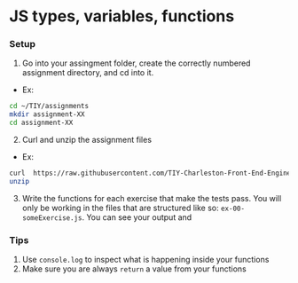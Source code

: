 # JS types, variables, functions

### Setup 
1. Go into your assingment folder, create the correctly numbered assignment directory, and cd into it.
  - Ex:
  ```sh
  cd ~/TIY/assignments
  mkdir assignment-XX
  cd assignment-XX
  ```

2. Curl and unzip the assignment files
  - Ex:
  ```sh
  curl  https://raw.githubusercontent.com/TIY-Charleston-Front-End-Engineering/Course-Guide/master/assignments/js-types-variables-functions/js-types-variables-functions.zip > js-types-variables-functions.zip
  unzip
  ```
  
3. Write the functions for each exercise that make the tests pass. You will only be working in the files that are structured like so: `ex-00-someExercise.js`. You can see your output and 

### Tips
1. Use `console.log` to inspect what is happening inside your functions
2. Make sure you are always `return` a value from your functions

